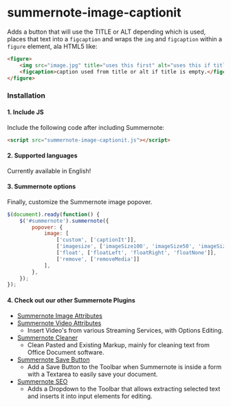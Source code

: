 # summernote-image-captionit
Adds a button that will use the TITLE or ALT depending which is used, places that text into a `figcaption` and wraps the `img` and `figcaption` within a `figure` element, ala HTML5 like:
````html
<figure>
    <img src="image.jpg" title="uses this first" alt="uses this if title is empty">
    <figcaption>caption used from title or alt if title is empty.</figcaption>
</figure>
````

### Installation

#### 1. Include JS

Include the following code after including Summernote:

```html
<script src="summernote-image-captionit.js"></script>
```

#### 2. Supported languages
Currently available in English!

#### 3. Summernote options
Finally, customize the Summernote image popover.

```javascript
$(document).ready(function() {
    $('#summernote').summernote({
        popover: {
            image: [
                ['custom', ['captionIt']],
                ['imagesize', ['imageSize100', 'imageSize50', 'imageSize25']],
                ['float', ['floatLeft', 'floatRight', 'floatNone']],
                ['remove', ['removeMedia']]
            ],
        },
    });
});
```

#### 4. Check out our other Summernote Plugins
- [Summernote Image Attributes]()
- [Summernote Video Attributes](https://github.com/StudioJunkyard/summernote-video-attributes)
  - Insert Video's from various Streaming Services, with Options Editing.
- [Summernote Cleaner](https://github.com/StudioJunkyard/summernote-cleaner)
  - Clean Pasted and Existing Markup, mainly for cleaning text from Office Document software.
- [Summernote Save Button](https://github.com/StudioJunkyard/summernote-save-button)
  - Add a Save Button to the Toolbar when Summernote is inside a form with a Textarea to easily save your document.
- [Summernote SEO](https://github.com/StudioJunkyard/summernote-seo)
  - Adds a Dropdown to the Toolbar that allows extracting selected text and inserts it into input elements for editing.
  
